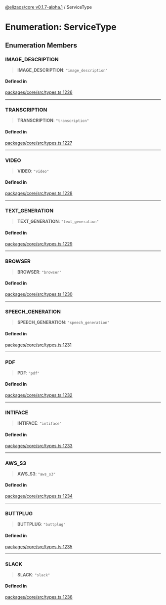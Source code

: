 [@elizaos/core v0.1.7-alpha.1](../) / ServiceType

# Enumeration: ServiceType

## Enumeration Members

### IMAGE\_DESCRIPTION

> **IMAGE\_DESCRIPTION**: `"image_description"`

#### Defined in

[packages/core/src/types.ts:1226](https://github.com/elizaOS/eliza/blob/main/packages/core/src/types.ts#L1226)

***

### TRANSCRIPTION

> **TRANSCRIPTION**: `"transcription"`

#### Defined in

[packages/core/src/types.ts:1227](https://github.com/elizaOS/eliza/blob/main/packages/core/src/types.ts#L1227)

***

### VIDEO

> **VIDEO**: `"video"`

#### Defined in

[packages/core/src/types.ts:1228](https://github.com/elizaOS/eliza/blob/main/packages/core/src/types.ts#L1228)

***

### TEXT\_GENERATION

> **TEXT\_GENERATION**: `"text_generation"`

#### Defined in

[packages/core/src/types.ts:1229](https://github.com/elizaOS/eliza/blob/main/packages/core/src/types.ts#L1229)

***

### BROWSER

> **BROWSER**: `"browser"`

#### Defined in

[packages/core/src/types.ts:1230](https://github.com/elizaOS/eliza/blob/main/packages/core/src/types.ts#L1230)

***

### SPEECH\_GENERATION

> **SPEECH\_GENERATION**: `"speech_generation"`

#### Defined in

[packages/core/src/types.ts:1231](https://github.com/elizaOS/eliza/blob/main/packages/core/src/types.ts#L1231)

***

### PDF

> **PDF**: `"pdf"`

#### Defined in

[packages/core/src/types.ts:1232](https://github.com/elizaOS/eliza/blob/main/packages/core/src/types.ts#L1232)

***

### INTIFACE

> **INTIFACE**: `"intiface"`

#### Defined in

[packages/core/src/types.ts:1233](https://github.com/elizaOS/eliza/blob/main/packages/core/src/types.ts#L1233)

***

### AWS\_S3

> **AWS\_S3**: `"aws_s3"`

#### Defined in

[packages/core/src/types.ts:1234](https://github.com/elizaOS/eliza/blob/main/packages/core/src/types.ts#L1234)

***

### BUTTPLUG

> **BUTTPLUG**: `"buttplug"`

#### Defined in

[packages/core/src/types.ts:1235](https://github.com/elizaOS/eliza/blob/main/packages/core/src/types.ts#L1235)

***

### SLACK

> **SLACK**: `"slack"`

#### Defined in

[packages/core/src/types.ts:1236](https://github.com/elizaOS/eliza/blob/main/packages/core/src/types.ts#L1236)
